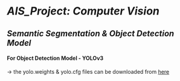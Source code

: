 # *AIS_Project:   Computer Vision*
## *Semantic Segmentation & Object Detection Model*


#### For Object Detection Model - YOLOv3
-> the yolo.weights & yolo.cfg files can be downloaded from [here](https://pjreddie.com/darknet/yolo/)
